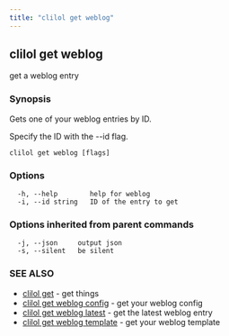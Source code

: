 ```yaml
---
title: "clilol get weblog"
---
```

## clilol get weblog

get a weblog entry

### Synopsis

Gets one of your weblog entries by ID.

Specify the ID with the --id flag.

```
clilol get weblog [flags]
```

### Options

```
  -h, --help        help for weblog
  -i, --id string   ID of the entry to get
```

### Options inherited from parent commands

```
  -j, --json     output json
  -s, --silent   be silent
```

### SEE ALSO

* [clilol get](clilol_get.md)	 - get things
* [clilol get weblog config](clilol_get_weblog_config.md)	 - get your weblog config
* [clilol get weblog latest](clilol_get_weblog_latest.md)	 - get the latest weblog entry
* [clilol get weblog template](clilol_get_weblog_template.md)	 - get your weblog template

